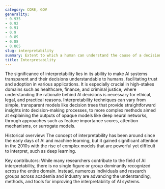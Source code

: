 ```yaml
---
category: CORE, GOV
generality:
- 0.935
- 0.92
- 0.91
- 0.9
- 0.89
- 0.88
- 0.865
slug: interpretability
summary: Extent to which a human can understand the cause of a decision made by an AI system.
title: Interpretability
---
```


The significance of interpretability lies in its ability to make AI systems transparent and their decisions understandable to humans, facilitating trust and adoption in various applications. It is especially crucial in high-stakes domains such as healthcare, finance, and criminal justice, where understanding the rationale behind AI decisions is necessary for ethical, legal, and practical reasons. Interpretability techniques can vary from simple, transparent models like decision trees that provide straightforward insights into decision-making processes, to more complex methods aimed at explaining the outputs of opaque models like deep neural networks, through approaches such as feature importance scores, attention mechanisms, or surrogate models.

Historical overview: The concept of interpretability has been around since the early days of AI and machine learning, but it gained significant attention in the 2010s with the rise of complex models that are powerful yet difficult to interpret, such as deep learning.

Key contributors: While many researchers contribute to the field of AI interpretability, there is no single figure or group dominantly recognized across the entire domain. Instead, numerous individuals and research groups across academia and industry are advancing the understanding, methods, and tools for improving the interpretability of AI systems.